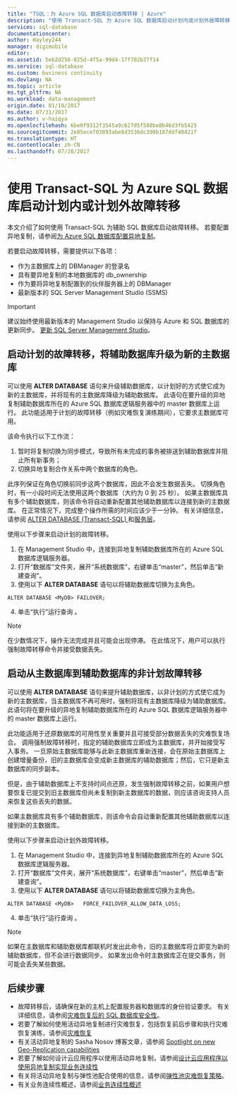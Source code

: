```yaml
---
title: "TSQL：为 Azure SQL 数据库启动故障转移 | Azure"
description: "使用 Transact-SQL 为 Azure SQL 数据库启动计划内或计划外故障转移"
services: sql-database
documentationcenter: 
author: Hayley244
manager: digimobile
editor: 
ms.assetid: 5eb2d256-025d-4f5a-99d4-17f702b37f14
ms.service: sql-database
ms.custom: business continuity
ms.devlang: NA
ms.topic: article
ms.tgt_pltfrm: NA
ms.workload: data-management
origin.date: 01/10/2017
ms.date: 07/31/2017
ms.author: v-haiqya
ms.openlocfilehash: 6be0f9312f3545a9c627d5f508be8b46d3fb5425
ms.sourcegitcommit: 2e85ecef03893abe8d3536dc390b187ddf40421f
ms.translationtype: HT
ms.contentlocale: zh-CN
ms.lasthandoff: 07/28/2017
---
```

# <a name="initiate-a-planned-or-unplanned-failover-for-azure-sql-database-with-transact-sql"></a>使用 Transact-SQL 为 Azure SQL 数据库启动计划内或计划外故障转移

本文介绍了如何使用 Transact-SQL 为辅助 SQL 数据库启动故障转移。 若要配置异地复制，请参阅[为 Azure SQL 数据库配置异地复制](sql-database-geo-replication-transact-sql.md)。

若要启动故障转移，需要提供以下各项：

* 作为主数据库上的 DBManager 的登录名
* 具有要异地复制的本地数据库的 db_ownership
* 作为要将异地复制配置到的伙伴服务器上的 DBManager
* 最新版本的 SQL Server Management Studio (SSMS)

> [!IMPORTANT]
> 建议始终使用最新版本的 Management Studio 以保持与 Azure 和 SQL 数据库的更新同步。 [更新 SQL Server Management Studio](https://msdn.microsoft.com/library/mt238290.aspx)。
>  

## <a name="initiate-a-planned-failover-promoting-a-secondary-database-to-become-the-new-primary"></a>启动计划的故障转移，将辅助数据库升级为新的主数据库
可以使用 **ALTER DATABASE** 语句来升级辅助数据库，以计划好的方式使它成为新的主数据库，并将现有的主数据库降级为辅助数据库。 此语句在要升级的异地复制辅助数据库所在的 Azure SQL 数据库逻辑服务器中的 master 数据库上运行。 此功能适用于计划的故障转移（例如灾难恢复演练期间），它要求主数据库可用。

该命令执行以下工作流：

1. 暂时将复制切换为同步模式，导致所有未完成的事务被排送到辅助数据库并阻止所有新事务；
2. 切换异地复制合作关系中两个数据库的角色。  

此序列保证在角色切换前同步这两个数据库，因此不会发生数据丢失。 切换角色时，有一小段时间无法使用这两个数据库（大约为 0 到 25 秒）。 如果主数据库具有多个辅助数据库，则该命令将自动重新配置其他辅助数据库以连接到新的主数据库。  在正常情况下，完成整个操作所需的时间应该少于一分钟。 有关详细信息，请参阅 [ALTER DATABASE (Transact-SQL) ](https://msdn.microsoft.com/library/mt574871.aspx)和[服务层](sql-database-service-tiers.md)。

使用以下步骤来启动计划的故障转移。

1. 在 Management Studio 中，连接到异地复制辅助数据库所在的 Azure SQL 数据库逻辑服务器。
2. 打开“数据库”文件夹，展开“系统数据库”，右键单击“master”，然后单击“新建查询”。
3. 使用以下 **ALTER DATABASE** 语句以将辅助数据库切换为主角色。

```
ALTER DATABASE <MyDB> FAILOVER;
```
4. 单击“执行”运行查询  。

> [!NOTE]
> 在少数情况下，操作无法完成并且可能会出现停滞。 在此情况下，用户可以执行强制故障转移命令并接受数据丢失。

## <a name="initiate-an-unplanned-failover-from-the-primary-database-to-the-secondary-database"></a>启动从主数据库到辅助数据库的非计划故障转移
可以使用 **ALTER DATABASE** 语句来提升辅助数据库，以非计划的方式使它成为新的主数据库，当主数据库不再可用时，强制将现有主数据库降级为辅助数据库。 此语句将在要升级的异地复制辅助数据库所在的 Azure SQL 数据库逻辑服务器中的 master 数据库上运行。

此功能适用于还原数据库的可用性至关重要并且可接受部分数据丢失的灾难恢复场合。 调用强制故障转移时，指定的辅助数据库立即成为主数据库，并开始接受写入事务。 一旦原始主数据库能够与此新主数据库重新连接，会在原始主数据库上创建增量备份，旧的主数据库会变成新主数据库的辅助数据库；然后，它只是新主数据库的同步副本。

但是，由于辅助数据库上不支持时间点还原，发生强制故障转移之前，如果用户想要恢复已提交到旧主数据库但尚未复制到新主数据库的数据，则应该咨询支持人员来恢复这些丢失的数据。

如果主数据库具有多个辅助数据库，则该命令会自动重新配置其他辅助数据库以连接到新的主数据库。

使用以下步骤来启动计划外故障转移。

1. 在 Management Studio 中，连接到异地复制辅助数据库所在的 Azure SQL 数据库逻辑服务器。
2. 打开“数据库”文件夹，展开“系统数据库”，右键单击“master”，然后单击“新建查询”。
3. 使用以下 **ALTER DATABASE** 语句以将辅助数据库切换为主角色。

```
ALTER DATABASE <MyDB>   FORCE_FAILOVER_ALLOW_DATA_LOSS;
```
4. 单击“执行”运行查询  。

> [!NOTE]
> 如果在主数据库和辅助数据库都联机时发出此命令，旧的主数据库将立即变为新的辅助数据库，但不会进行数据同步。 如果发出命令时主数据库正在提交事务，则可能会丢失某些数据。

## <a name="next-steps"></a>后续步骤
* 故障转移后，请确保在新的主机上配置服务器和数据库的身份验证要求。 有关详细信息，请参阅[灾难恢复后的 SQL 数据库安全性](sql-database-geo-replication-security-config.md)。
* 若要了解如何使用活动异地复制进行灾难恢复，包括恢复前后步骤和执行灾难恢复演练，请参阅[灾难恢复](sql-database-disaster-recovery.md)
* 有关活动异地复制的 Sasha Nosov 博客文章，请参阅 [Spotlight on new Geo-Replication capabilities](https://azure.microsoft.com/blog/spotlight-on-new-capabilities-of-azure-sql-database-Geo-Replication/)
* 若要了解如何设计云应用程序以使用活动异地复制，请参阅[设计云应用程序以使用异地复制实现业务连续性](sql-database-designing-cloud-solutions-for-disaster-recovery.md)
* 有关将活动异地复制与弹性池配合使用的信息，请参阅[弹性池灾难恢复策略](sql-database-disaster-recovery-strategies-for-applications-with-elastic-pool.md)。
* 有关业务连续性概述，请参阅[业务连续性概述](sql-database-business-continuity.md)

<!--Update_Description: update meta properties-->